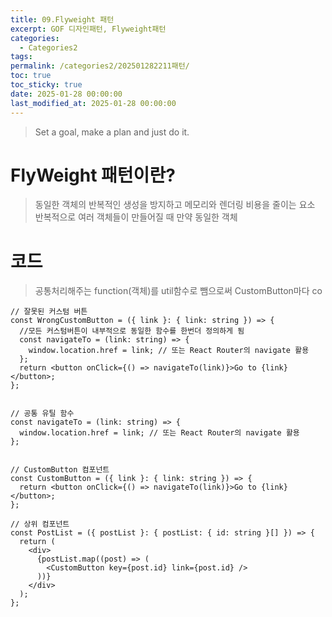 ```yaml
---
title: 09.Flyweight 패턴
excerpt: GOF 디자인패턴, Flyweight패턴
categories:
  - Categories2
tags: 
permalink: /categories2/202501282211패턴/
toc: true
toc_sticky: true
date: 2025-01-28 00:00:00
last_modified_at: 2025-01-28 00:00:00
---
```

> Set a goal, make a plan and just do it.

# FlyWeight 패턴이란?
> 동일한 객체의 반복적인 생성을 방지하고 메모리와 렌더링 비용을 줄이는 요소
> 반복적으로 여러 객체들이 만들어질 때 만약 동일한 객체



# 코드
> 공통처리해주는 function(객체)를 util함수로 뺌으로써 CustomButton마다 co

```tsx
// 잘못된 커스텀 버튼
const WrongCustomButton = ({ link }: { link: string }) => {
  //모든 커스텀버튼이 내부적으로 동일한 함수를 한번더 정의하게 됨
  const navigateTo = (link: string) => {
    window.location.href = link; // 또는 React Router의 navigate 활용
  };  
  return <button onClick={() => navigateTo(link)}>Go to {link}</button>;
};


// 공통 유틸 함수
const navigateTo = (link: string) => {
  window.location.href = link; // 또는 React Router의 navigate 활용
};


// CustomButton 컴포넌트
const CustomButton = ({ link }: { link: string }) => {
  return <button onClick={() => navigateTo(link)}>Go to {link}</button>;
};

// 상위 컴포넌트
const PostList = ({ postList }: { postList: { id: string }[] }) => {
  return (
    <div>
      {postList.map((post) => (
        <CustomButton key={post.id} link={post.id} />
      ))}
    </div>
  );
};


```